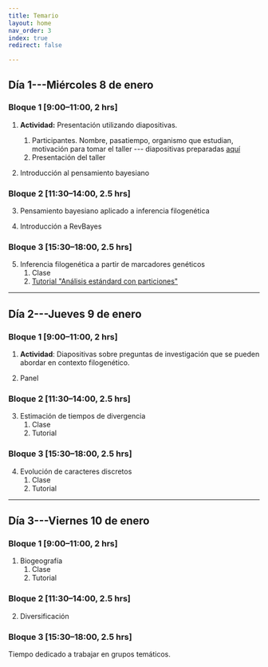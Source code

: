 ```yaml
---
title: Temario
layout: home
nav_order: 3
index: true
redirect: false

---
```


## Día 1---Miércoles 8 de enero

### Bloque 1 [9:00–11:00, 2 hrs]  

1. **Actividad:** Presentación utilizando diapositivas.
    1. Participantes. Nombre, pasatiempo, organismo que estudian, motivación para tomar el taller --- diapositivas preparadas [aquí]()
    2. Presentación del taller

2. Introducción al pensamiento bayesiano 


### Bloque 2 [11:30–14:00, 2.5 hrs]

3. Pensamiento bayesiano aplicado a inferencia filogenética

4. Introducción a RevBayes



### Bloque 3 [15:30–18:00, 2.5 hrs]

5. Inferencia filogenética a partir de marcadores genéticos
    1. Clase
    2. [Tutorial "Análisis estándard con particiones"](./docs/partition/Partitioned_tutorial)


***

## Día 2---Jueves 9 de enero

### Bloque 1 [9:00–11:00, 2 hrs]  

1. **Actividad**: Diapositivas sobre preguntas de investigación que se pueden abordar en contexto filogenético.

2. Panel

### Bloque 2 [11:30–14:00, 2.5 hrs]
3. Estimación de tiempos de divergencia
    1. Clase
    2. Tutorial

### Bloque 3 [15:30–18:00, 2.5 hrs]
4. Evolución de caracteres discretos
    1. Clase
    2. Tutorial

***

## Día 3---Viernes 10 de enero

### Bloque 1 [9:00–11:00, 2 hrs]  
1. Biogeografía
    1. Clase
    2. Tutorial

### Bloque 2 [11:30–14:00, 2.5 hrs]
2. Diversificación


### Bloque 3 [15:30–18:00, 2.5 hrs]
Tiempo dedicado a trabajar en grupos temáticos. 
